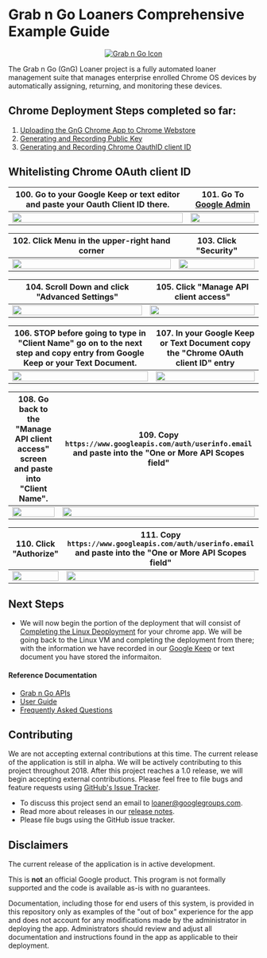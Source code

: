 <!-- mdformat off(GitHub header) -->
Grab n Go Loaners Comprehensive Example Guide
======
<!-- mdformat on -->

<p align="center">
  <a href="#grabngo--">
    <img src="https://storage.googleapis.com/gngloaners/gnglogo.png" alt="Grab n Go Icon" />
  </a>
</p>

The Grab n Go (GnG) Loaner project is a fully automated loaner management suite
that manages enterprise enrolled Chrome OS devices by automatically assigning,
returning, and monitoring these devices.

## Chrome Deployment Steps completed so far:
1.	[Uploading the GnG Chrome App to Chrome Webstore](https://github.com/kid-yume/gnglinuxdeployment/tree/dev/docs/deployment/chrome_deployment/uploading_to_chromestore) 
2.	[Generating and Recording Public Key](https://github.com/kid-yume/gnglinuxdeployment/tree/dev/docs/deployment/chrome_deployment/generating_and_recording_publickey)
3.	[Generating and Recording Chrome OauthID client ID](https://github.com/kid-yume/gnglinuxdeployment/tree/dev/docs/deployment/chrome_deployment/generating_and_recording_oauthid)



## Whitelisting Chrome OAuth client ID 


**100.** Go to your Google Keep or text editor and paste your Oauth Client ID there. |**101.** Go To [Google Admin](https://admin.google.com)
:-------------------------:|:-------------------------:
<a href="https://storage.googleapis.com/gngloaner-compwalkt/Comprehensive%20Walkthrough/deployment/pic23.jpg"><img src="https://storage.googleapis.com/gngloaner-compwalkt/Comprehensive%20Walkthrough/deployment/pic23%4050%25.jpg" style="width:100%"/></a> |  <a href="https://storage.googleapis.com/gngloaner-compwalkt/Comprehensive%20Walkthrough/deployment/pic24.jpg"><img src="https://storage.googleapis.com/gngloaner-compwalkt/Comprehensive%20Walkthrough/deployment/pic24%4050%25.jpg" style="width:100%"/></a>


**102.** Click Menu in the upper-right hand corner |**103.** Click "Security"
:-------------------------:|:-------------------------:
<a href="https://storage.googleapis.com/gngloaner-compwalkt/Comprehensive%20Walkthrough/deployment/pic23.jpg"><img src="https://storage.googleapis.com/gngloaner-compwalkt/Comprehensive%20Walkthrough/deployment/pic23%4050%25.jpg" style="width:100%"/></a> |  <a href="https://storage.googleapis.com/gngloaner-compwalkt/Comprehensive%20Walkthrough/deployment/pic24.jpg"><img src="https://storage.googleapis.com/gngloaner-compwalkt/Comprehensive%20Walkthrough/deployment/pic24%4050%25.jpg" style="width:100%"/></a>

**104.** Scroll Down and click "Advanced Settings" |**105.** Click "Manage API client access"
:-------------------------:|:-------------------------:
<a href="https://storage.googleapis.com/gngloaner-compwalkt/Comprehensive%20Walkthrough/deployment/pic23.jpg"><img src="https://storage.googleapis.com/gngloaner-compwalkt/Comprehensive%20Walkthrough/deployment/pic23%4050%25.jpg" style="width:100%"/></a> |  <a href="https://storage.googleapis.com/gngloaner-compwalkt/Comprehensive%20Walkthrough/deployment/pic24.jpg"><img src="https://storage.googleapis.com/gngloaner-compwalkt/Comprehensive%20Walkthrough/deployment/pic24%4050%25.jpg" style="width:100%"/></a>


**106.** STOP before going to type in "Client Name" go on to the next step and copy entry from Google Keep or your Text Document.|**107.** In your Google Keep or Text Document copy the "Chrome OAuth client ID" entry
:-------------------------:|:-------------------------:
<a href="https://storage.googleapis.com/gngloaner-compwalkt/Comprehensive%20Walkthrough/deployment/pic23.jpg"><img src="https://storage.googleapis.com/gngloaner-compwalkt/Comprehensive%20Walkthrough/deployment/pic23%4050%25.jpg" style="width:100%"/></a> |  <a href="https://storage.googleapis.com/gngloaner-compwalkt/Comprehensive%20Walkthrough/deployment/pic24.jpg"><img src="https://storage.googleapis.com/gngloaner-compwalkt/Comprehensive%20Walkthrough/deployment/pic24%4050%25.jpg" style="width:100%"/></a>



**108.** Go back to the "Manage API client access" screen and paste into "Client Name".|**109.** Copy `https://www.googleapis.com/auth/userinfo.email` and paste into the "One or More API Scopes field"
:-------------------------:|:-------------------------:
<a href="https://storage.googleapis.com/gngloaner-compwalkt/Comprehensive%20Walkthrough/deployment/pic23.jpg"><img src="https://storage.googleapis.com/gngloaner-compwalkt/Comprehensive%20Walkthrough/deployment/pic23%4050%25.jpg" style="width:100%"/></a> |  <a href="https://storage.googleapis.com/gngloaner-compwalkt/Comprehensive%20Walkthrough/deployment/pic24.jpg"><img src="https://storage.googleapis.com/gngloaner-compwalkt/Comprehensive%20Walkthrough/deployment/pic24%4050%25.jpg" style="width:100%"/></a>


**110.** Click "Authorize"|**111.** Copy `https://www.googleapis.com/auth/userinfo.email` and paste into the "One or More API Scopes field"
:-------------------------:|:-------------------------:
<a href="https://storage.googleapis.com/gngloaner-compwalkt/Comprehensive%20Walkthrough/deployment/pic23.jpg"><img src="https://storage.googleapis.com/gngloaner-compwalkt/Comprehensive%20Walkthrough/deployment/pic23%4050%25.jpg" style="width:100%"/></a> |  <a href="https://storage.googleapis.com/gngloaner-compwalkt/Comprehensive%20Walkthrough/deployment/pic24.jpg"><img src="https://storage.googleapis.com/gngloaner-compwalkt/Comprehensive%20Walkthrough/deployment/pic24%4050%25.jpg" style="width:100%"/></a>


## Next Steps
* We will now begin the portion of the deployment that will consist of [Completing the Linux Deoployment](https://github.com/kid-yume/gnglinuxdeployment/tree/dev/docs/deployment/chrome_deployment/completing_linux_deployment)
for your chrome app. We will be going back to the Linux VM and completing the deployment from there; with
the information we have recorded in our [Google Keep]() or text document you have stored the informaiton.  


#### Reference Documentation

-   [Grab n Go APIs](docs/gng_apis.md)
-   [User Guide](docs/user_guide.md)
-   [Frequently Asked
    Questions](docs/faq.md)

## Contributing

We are not accepting external contributions at this time. The current release of
the application is still in alpha. We will be actively contributing to this
project throughout 2018. After this project reaches a 1.0 release, we will begin
accepting external contributions. Please feel free to file bugs and feature
requests using [GitHub's Issue
Tracker](https://github.com/google/loaner/issues).

* To discuss this project send an email to loaner@googlegroups.com.
* Read more about releases in our [release notes](docs/release_notes.md).
* Please file bugs using the GitHub issue tracker.


## Disclaimers

The current release of the application is in active development.

This is **not** an official Google product. This program is not formally
supported and the code is available as-is with no guarantees.

Documentation, including those for end users of this system, is provided in this
repository only as examples of the "out of box" experience for the app and does
not account for any modifications made by the administrator in deploying the
app. Administrators should review and adjust all documentation and instructions
found in the app as applicable to their deployment.


